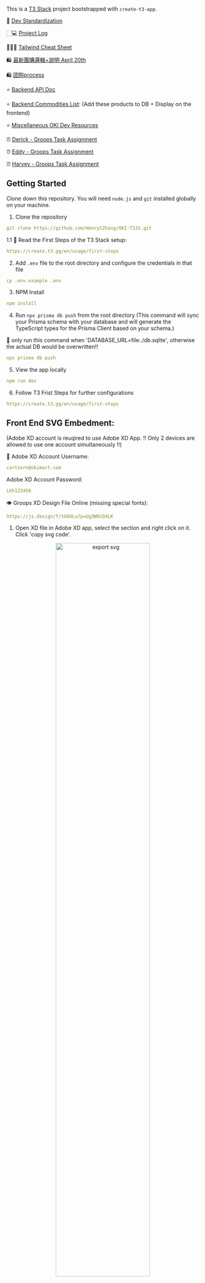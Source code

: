 
This is a [T3 Stack](https://create.t3.gg/) project bootstrapped with `create-t3-app`.

📝 [Dev Standardization](https://uwoca-my.sharepoint.com/:p:/g/personal/czhan672_uwo_ca/EVUIgLS4TY1AvOaXxFb3wLoBhI0iKf6BFOLQuVjPHSnwjQ?e=VdJRwa)

🏻‍💻 [Project Log](https://github.com/users/HenryCZhang/projects/1/views/2?layout=roadmap)


🧑🏻‍💻 [Tailwind Cheat Sheet](https://nerdcave.com/tailwind-cheat-sheet)


🛍️ [最新團購邏輯+說明 April 20th](https://docs.google.com/document/d/1_vmmMtdhGWJg9gy_RMMCRAJhYQAxJYdPyOAUc_hiSMk/edit#heading=h.bypzj6sb1uvj)

🛍️ [团购process](https://uwoca-my.sharepoint.com/:w:/g/personal/czhan672_uwo_ca/EQ3qr8dtnM5EpOtVDzGK1PAB4AUkZp0b62IPptWD2qxhoQ?e=mHfX4p)

⭐️ [Backend API Doc](https://docs.google.com/document/d/1o7Gv-NRj29BsmfoKJ8SqpvkHme7VCQwIIcMiVAp1nW4/edit?usp=sharing)

⭐️ [Backend Commodities List](https://uwoca-my.sharepoint.com/:x:/g/personal/czhan672_uwo_ca/EbgkCuTfktNItYqdIJKolooBwYDQbcUHkj8rqhmVrJK8vw?e=x0cUj4): (Add these products to DB + Display on the frontend)

⭐️ [Miscellaneous OKI Dev Resources](https://uwoca-my.sharepoint.com/:w:/g/personal/czhan672_uwo_ca/ERWT4wNFbClPrRtoF49y3eUBeVWG58FtnWjCzUfrirjA8Q?e=JQpzj2)

⏰ [Derick - Groops Task Assignment](https://uwoca-my.sharepoint.com/:w:/g/personal/czhan672_uwo_ca/EZO35ee6dfFGm_zWHaig7Z8B_96hTGguxeEebz7u2C4V0w?e=BhWNVG)

⏰ [Eddy - Groops Task Assignment](https://uwoca-my.sharepoint.com/:w:/g/personal/czhan672_uwo_ca/EWTa7gVQt5BNtwNAt9fMI0oBsqjrpnbra-zi0x8voYpU1Q?e=0c2yei)

⏰ [Harvey - Groops Task Assignment](https://uwoca-my.sharepoint.com/:w:/g/personal/czhan672_uwo_ca/EakdoHZGzZpFvKwNZ98AobABv7enXlpdPRYVVmxPB3Xatw?e=UoibP1)

## Getting Started
Clone down this repository. You will need `node.js` and `git` installed globally on your machine.

1. Clone the repository
```yaml
git clone https://github.com/HenryCZhang/OKI-T3JS.git
```
1.1 🚨 Read the First Steps of the T3 Stack setup:

```yaml
https://create.t3.gg/en/usage/first-steps
```

2. Add `.env` file to the root directory and configure the credentials in that file

```yaml
cp .env.example .env
```

3. NPM Install
```yaml
npm install
```

4. Run `npx prisma db push` from the root directory 
(This command will sync your Prisma schema with your database and will generate the TypeScript types for the Prisma Client based on your schema.)

🚨 only run this command when 'DATABASE_URL=file:./db.sqlite', otherwise the actual DB would be overwritten‼️

```yaml
npx prisma db push
```

5. View the app locally
```yaml
npm run dev
```

6. Follow T3 Frist Steps for further configurations
```yaml
https://create.t3.gg/en/usage/first-steps
```

## Front End SVG Embedment:

(Adobe XD account is reuqired to use Adobe XD App. ‼️ Only 2 devices are allowed to use one account simultaneously ‼️)

🔑 Adobe XD Account Username: 
```yaml
cartiern@okimart.com
```
Adobe XD Account Password: 
```yaml
Lkh123456
```

👁️ Groops XD Design File Online (missing special fonts): 

```yaml
https://js.design/f/tG6OLu?p=Ug3WOcDXLK
```

1. Open XD file in Adobe XD app, select the section and right click on it. Click 'copy svg code'.
<div align="center">
  <img alt= "export svg" src="https://github.com/HenryCZhang/OKI-T3JS/blob/dev/README_Img/export_svg.png" width="70%"/>
</div>

2. In your code editor, create a SVG file in public/assets directory, paste the SVG code there and delete Width and Height properties!
<div align="center">
  <img alt="edit svg" src="https://github.com/HenryCZhang/OKI-T3JS/blob/dev/README_Img/edit_svg.png" width="70%"/>
</div>


## What's next? How do I make an app with this?

We try to keep this project as simple as possible, so you can start with just the scaffolding we set up for you, and add additional things later when they become necessary.

If you are not familiar with the different technologies used in this project, please refer to the respective docs. If you still are in the wind, please join our [Discord](https://t3.gg/discord) and ask for help.

- [Next.js](https://nextjs.org)
- [NextAuth.js](https://next-auth.js.org)
- [Prisma](https://prisma.io)
- [Tailwind CSS](https://tailwindcss.com)
- [tRPC](https://trpc.io)

## Learn More

To learn more about the [T3 Stack](https://create.t3.gg/), take a look at the following resources:

- [Documentation](https://create.t3.gg/)
- [Learn the T3 Stack](https://create.t3.gg/en/faq#what-learning-resources-are-currently-available) — Check out these awesome tutorials

You can check out the [create-t3-app GitHub repository](https://github.com/t3-oss/create-t3-app) — your feedback and contributions are welcome!

## How do I deploy this?

Follow our deployment guides for [Vercel](https://create.t3.gg/en/deployment/vercel) and [Docker](https://create.t3.gg/en/deployment/docker) for more information.



Shopping Cart item storage methods:
https://www.pc6.com/infoview/Article_29864.html

To add new product information to database(Release 1.0)
type 'npx prisma studio' in terminal to open localhost port
the port contains basic UI.
